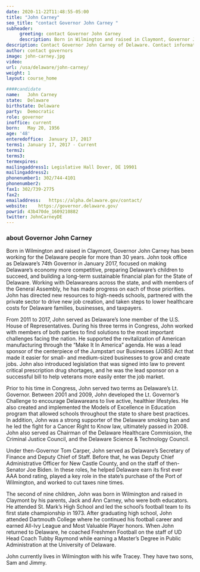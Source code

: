 ```yaml
---
date: 2020-11-22T11:48:55-05:00
title: "John Carney"
seo_title: "contact Governor John Carney "
subheader:
     greeting: contact Governor John Carney 
     description: Born in Wilmington and raised in Claymont, Governor John Carney took office as Delaware’s 74th Governor in January 2017, focused on making Delaware’s economy more competitive, preparing Delaware’s children to succeed, and building a long-term sustainable financial plan for the State of Delaware. From 2011 to 2017, Governor Carney served as Delaware’s lone member of the U.S. House of Representatives. During his three terms in Congress, he worked with members of both parties to find solutions to the most important challenges facing the nation. He supported the revitalization of American manufacturing through the “Make It In America” agenda. He was a lead sponsor of the centerpiece of the Jumpstart our Businesses (JOBS) Act that made it easier for small- and medium-sized businesses to grow and create jobs. John also introduced legislation that was signed into law to prevent critical prescription drug shortages, and he was the lead sponsor on a successful bill to help veterans more easily enter the job market. Prior to his time in Congress, John served two terms as Delaware’s Lieutenant Governor. Between 2001 and 2009, John developed the Lt. Governor’s Challenge to encourage Delawareans to live active, healthier lifestyles. He also created and implemented the Models of Excellence in Education program that allowed schools throughout the state to share best practices. In addition, John was a strong supporter of the Delaware smoking ban and he led the fight for a Cancer Right to Know law, ultimately passed in 2008. John also served as Chairman of the Delaware Healthcare Commission, the Criminal Justice Council, and the Delaware Science & Technology Council.
description: Contact Governor John Carney of Delaware. Contact information for John Carney includes his email address, phone number, and mailing address.
author: contact governors
image: john-carney.jpg
video:
url: /usa/delaware/john-carney/
weight: 1
layout: course_home

####candidate
name:	John Carney
state:	Delaware
birthstate: Delaware
party:	Democratic
role: governor
inoffice: current
born:	May 20, 1956
age: '48'
enteredoffice:	January 17, 2017 
terms1: January 17, 2017 - Current
terms2: 
terms3: 
termexpires:	
mailingaddress1: Legislative Hall Dover, DE 19901
mailingaddress2:		
phonenumber1: 302/744-4101
phonenumber2:	
fax1: 302/739-2775
fax2: 
emailaddress:	https://alpha.delaware.gov/contact/
website:	https://governor.delaware.gov/
powrid: 43b470de_1609210882
twitter: JohnCarneyDE
---
```


### about Governor John Carney
Born in Wilmington and raised in Claymont, Governor John Carney has been working for the Delaware people for more than 30 years. John took office as Delaware’s 74th Governor in January 2017, focused on making Delaware’s economy more competitive, preparing Delaware’s children to succeed, and building a long-term sustainable financial plan for the State of Delaware. Working with Delawareans across the state, and with members of the General Assembly, he has made progress on each of those priorities. John has directed new resources to high-needs schools, partnered with the private sector to drive new job creation, and taken steps to lower healthcare costs for Delaware families, businesses, and taxpayers.

From 2011 to 2017, John served as Delaware’s lone member of the U.S. House of Representatives. During his three terms in Congress, John worked with members of both parties to find solutions to the most important challenges facing the nation. He supported the revitalization of American manufacturing through the “Make It In America” agenda. He was a lead sponsor of the centerpiece of the Jumpstart our Businesses (JOBS) Act that made it easier for small- and medium-sized businesses to grow and create jobs. John also introduced legislation that was signed into law to prevent critical prescription drug shortages, and he was the lead sponsor on a successful bill to help veterans more easily enter the job market.

Prior to his time in Congress, John served two terms as Delaware’s Lt. Governor. Between 2001 and 2009, John developed the Lt. Governor’s Challenge to encourage Delawareans to live active, healthier lifestyles. He also created and implemented the Models of Excellence in Education program that allowed schools throughout the state to share best practices. In addition, John was a strong supporter of the Delaware smoking ban and he led the fight for a Cancer Right to Know law, ultimately passed in 2008. John also served as Chairman of the Delaware Healthcare Commission, the Criminal Justice Council, and the Delaware Science & Technology Council.

Under then-Governor Tom Carper, John served as Delaware’s Secretary of Finance and Deputy Chief of Staff. Before that, he was Deputy Chief Administrative Officer for New Castle County, and on the staff of then-Senator Joe Biden. In these roles, he helped Delaware earn its first ever AAA bond rating, played a key role in the state’s purchase of the Port of Wilmington, and worked to cut taxes nine times.

The second of nine children, John was born in Wilmington and raised in Claymont by his parents, Jack and Ann Carney, who were both educators. He attended St. Mark’s High School and led the school’s football team to its first state championship in 1973. After graduating high school, John attended Dartmouth College where he continued his football career and earned All-Ivy League and Most Valuable Player honors. When John returned to Delaware, he coached Freshmen Football on the staff of UD Head Coach Tubby Raymond while earning a Master’s Degree in Public Administration at the University of Delaware.

John currently lives in Wilmington with his wife Tracey. They have two sons, Sam and Jimmy.

